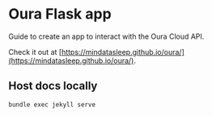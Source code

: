 # Oura Flask app

Guide to create an app to interact with the Oura Cloud API.

Check it out at [https://mindatasleep.github.io/oura/](https://mindatasleep.github.io/oura/).


## Host docs locally

```
bundle exec jekyll serve
```